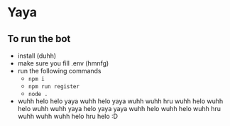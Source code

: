 # Yaya

## To run the bot
 - install (duhh)
 - make sure you fill .env (hmnfg)
 - run the following commands
   - `npm i`
   - `npm run register`
   - `node .`
 - wuhh helo helo yaya wuhh helo yaya wuhh wuhh hru wuhh helo wuhh helo wuhh wuhh yaya helo yaya yaya wuhh helo wuhh helo wuhh hru wuhh wuhh wuhh helo hru helo :D
